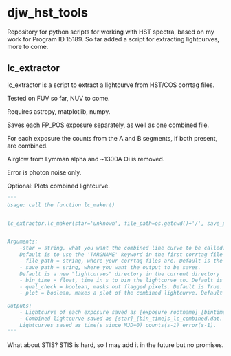 # djw_hst_tools

Repository for python scripts for working with HST spectra, based on my work for Program ID 15189. So far added a script for extracting lightcurves, more to come. 

## lc_extractor

lc_extractor is a script to extract a lightcurve from HST/COS corrtag files.

Tested on FUV so far, NUV to come.

Requires astropy, matplotlib, numpy. 

Saves each FP_POS exposure separately, as well as one combined file. 

For each exposure the counts from the A and B segments, if both present, are combined. 

Airglow from Lymman alpha and ~1300A Oi is removed. 

Error is photon noise only. 

Optional: Plots combined lightcurve. 

```python
"""
Usage: call the function lc_maker()


lc_extractor.lc_maker(star='unknown', file_path=os.getcwd()+'/', save_path=os.getcwd()+'/lightcurves/', bin_time=1., plot=True)


Arguments: 
	-star = string, what you want the combined line curve to be called. 
	Default is to use the 'TARGNAME' keyword in the first corrtag file it comes across.
	- file_path = string, where your corrtag files are. Default is the curret directory.
	- save_path = sring, where you want the output to be saves. 
	Default is a new "lightcurves" directory in the current directory
	- bin_time = float, time in s to bin the lightcurve to. Default is 1s.
	- qual_check = boolean, masks out flagged pixels. Default is True.
	- plot = boolean, makes a plot of the combined lightcurve. Default is true.
	
Outputs: 
	- Lightcurve of each exposure saved as [exposure rootname]_[bintime]s_lc.dat.
	- Combined lightcurve saved as [star]_[bin_time]s_lc_combined.dat.
	Lightcurves saved as time(s since MJD=0) counts(s-1) error(s-1).
"""
```
What about STIS? STIS is hard, so I may add it in the future but no promises.
